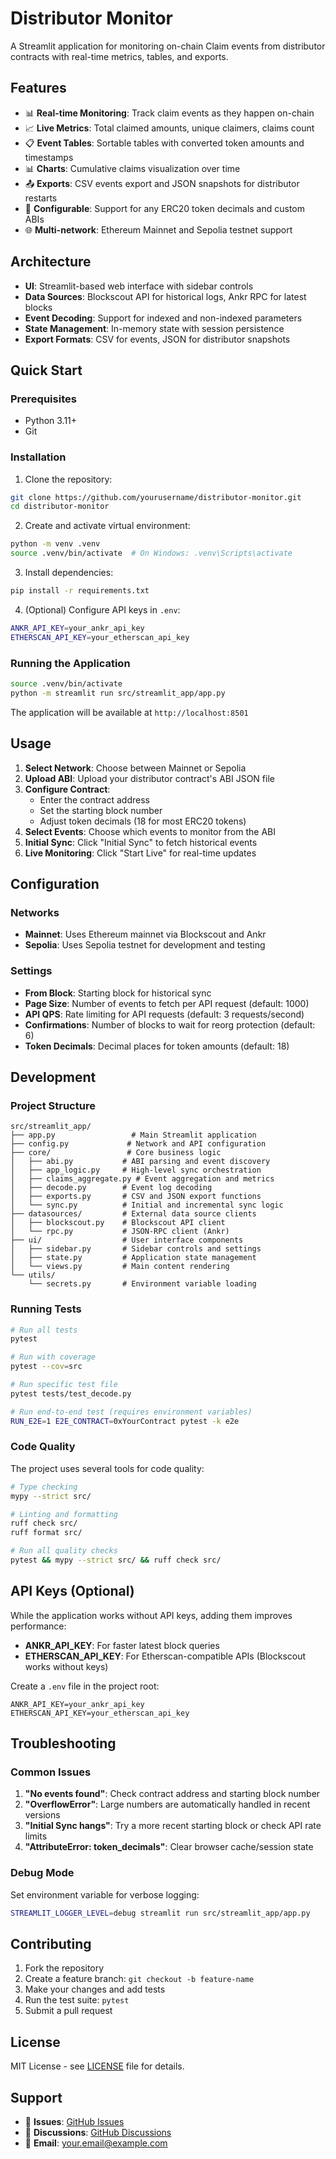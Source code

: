 # Distributor Monitor

A Streamlit application for monitoring on-chain Claim events from distributor contracts with real-time metrics, tables, and exports.

## Features

- 📊 **Real-time Monitoring**: Track claim events as they happen on-chain
- 📈 **Live Metrics**: Total claimed amounts, unique claimers, claims count
- 📋 **Event Tables**: Sortable tables with converted token amounts and timestamps  
- 📊 **Charts**: Cumulative claims visualization over time
- 📤 **Exports**: CSV events export and JSON snapshots for distributor restarts
- 🔧 **Configurable**: Support for any ERC20 token decimals and custom ABIs
- 🌐 **Multi-network**: Ethereum Mainnet and Sepolia testnet support

## Architecture

- **UI**: Streamlit-based web interface with sidebar controls
- **Data Sources**: Blockscout API for historical logs, Ankr RPC for latest blocks
- **Event Decoding**: Support for indexed and non-indexed parameters
- **State Management**: In-memory state with session persistence
- **Export Formats**: CSV for events, JSON for distributor snapshots

## Quick Start

### Prerequisites

- Python 3.11+
- Git

### Installation

1. Clone the repository:
```bash
git clone https://github.com/yourusername/distributor-monitor.git
cd distributor-monitor
```

2. Create and activate virtual environment:
```bash
python -m venv .venv
source .venv/bin/activate  # On Windows: .venv\Scripts\activate
```

3. Install dependencies:
```bash
pip install -r requirements.txt
```

4. (Optional) Configure API keys in `.env`:
```bash
ANKR_API_KEY=your_ankr_api_key
ETHERSCAN_API_KEY=your_etherscan_api_key
```

### Running the Application

```bash
source .venv/bin/activate
python -m streamlit run src/streamlit_app/app.py
```

The application will be available at `http://localhost:8501`

## Usage

1. **Select Network**: Choose between Mainnet or Sepolia
2. **Upload ABI**: Upload your distributor contract's ABI JSON file
3. **Configure Contract**: 
   - Enter the contract address
   - Set the starting block number
   - Adjust token decimals (18 for most ERC20 tokens)
4. **Select Events**: Choose which events to monitor from the ABI
5. **Initial Sync**: Click "Initial Sync" to fetch historical events
6. **Live Monitoring**: Click "Start Live" for real-time updates

## Configuration

### Networks

- **Mainnet**: Uses Ethereum mainnet via Blockscout and Ankr
- **Sepolia**: Uses Sepolia testnet for development and testing

### Settings

- **From Block**: Starting block for historical sync
- **Page Size**: Number of events to fetch per API request (default: 1000)
- **API QPS**: Rate limiting for API requests (default: 3 requests/second)
- **Confirmations**: Number of blocks to wait for reorg protection (default: 6)
- **Token Decimals**: Decimal places for token amounts (default: 18)

## Development

### Project Structure

```
src/streamlit_app/
├── app.py                 # Main Streamlit application
├── config.py             # Network and API configuration
├── core/                 # Core business logic
│   ├── abi.py           # ABI parsing and event discovery
│   ├── app_logic.py     # High-level sync orchestration
│   ├── claims_aggregate.py # Event aggregation and metrics
│   ├── decode.py        # Event log decoding
│   ├── exports.py       # CSV and JSON export functions
│   └── sync.py          # Initial and incremental sync logic
├── datasources/         # External data source clients
│   ├── blockscout.py    # Blockscout API client
│   └── rpc.py           # JSON-RPC client (Ankr)
├── ui/                  # User interface components
│   ├── sidebar.py       # Sidebar controls and settings
│   ├── state.py         # Application state management
│   └── views.py         # Main content rendering
└── utils/
    └── secrets.py       # Environment variable loading
```

### Running Tests

```bash
# Run all tests
pytest

# Run with coverage
pytest --cov=src

# Run specific test file
pytest tests/test_decode.py

# Run end-to-end test (requires environment variables)
RUN_E2E=1 E2E_CONTRACT=0xYourContract pytest -k e2e
```

### Code Quality

The project uses several tools for code quality:

```bash
# Type checking
mypy --strict src/

# Linting and formatting
ruff check src/
ruff format src/

# Run all quality checks
pytest && mypy --strict src/ && ruff check src/
```

## API Keys (Optional)

While the application works without API keys, adding them improves performance:

- **ANKR_API_KEY**: For faster latest block queries
- **ETHERSCAN_API_KEY**: For Etherscan-compatible APIs (Blockscout works without keys)

Create a `.env` file in the project root:
```
ANKR_API_KEY=your_ankr_api_key
ETHERSCAN_API_KEY=your_etherscan_api_key
```

## Troubleshooting

### Common Issues

1. **"No events found"**: Check contract address and starting block number
2. **"OverflowError"**: Large numbers are automatically handled in recent versions
3. **"Initial Sync hangs"**: Try a more recent starting block or check API rate limits
4. **"AttributeError: token_decimals"**: Clear browser cache/session state

### Debug Mode

Set environment variable for verbose logging:
```bash
STREAMLIT_LOGGER_LEVEL=debug streamlit run src/streamlit_app/app.py
```

## Contributing

1. Fork the repository
2. Create a feature branch: `git checkout -b feature-name`
3. Make your changes and add tests
4. Run the test suite: `pytest`
5. Submit a pull request

## License

MIT License - see [LICENSE](LICENSE) file for details.

## Support

- 🐛 **Issues**: [GitHub Issues](https://github.com/yourusername/distributor-monitor/issues)
- 💬 **Discussions**: [GitHub Discussions](https://github.com/yourusername/distributor-monitor/discussions)
- 📧 **Email**: your.email@example.com
